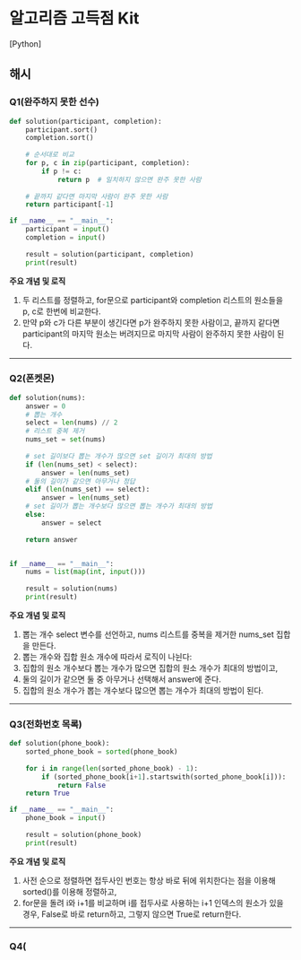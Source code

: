 # 알고리즘 고득점 Kit

[Python] 

## 해시

### Q1(완주하지 못한 선수)
```Python
def solution(participant, completion):
    participant.sort()
    completion.sort()
    
    # 순서대로 비교
    for p, c in zip(participant, completion):
        if p != c:
            return p  # 일치하지 않으면 완주 못한 사람
    
    # 끝까지 같다면 마지막 사람이 완주 못한 사람
    return participant[-1]

if __name__ == "__main__":
    participant = input()
    completion = input()
    
    result = solution(participant, completion)
    print(result)
```
**주요 개념 및 로직**
1. 두 리스트를 정렬하고, for문으로 participant와 completion 리스트의 원소들을 p, c로 한번에 비교한다.
2. 만약 p와 c가 다른 부분이 생긴다면 p가 완주하지 못한 사람이고, 끝까지 같다면 participant의 마지막 원소는 버려지므로 마지막 사람이 완주하지 못한 사람이 된다.

***

### Q2(폰켓몬)
```Python
def solution(nums):
    answer = 0
    # 뽑는 개수
    select = len(nums) // 2
    # 리스트 중복 제거
    nums_set = set(nums)
    
    # set 길이보다 뽑는 개수가 많으면 set 길이가 최대의 방법
    if (len(nums_set) < select):
        answer = len(nums_set)
    # 둘의 길이가 같으면 아무거나 정답
    elif (len(nums_set) == select):
        answer = len(nums_set)
    # set 길이가 뽑는 개수보다 많으면 뽑는 개수가 최대의 방법
    else:
        answer = select
    
    return answer


if __name__ == "__main__":
    nums = list(map(int, input()))
    
    result = solution(nums)
    print(result)
```
**주요 개념 및 로직**
1. 뽑는 개수 select 변수를 선언하고, nums 리스트를 중복을 제거한 nums_set 집합을 만든다.
2. 뽑는 개수와 집합 원소 개수에 따라서 로직이 나뉜다:
3. 집합의 원소 개수보다 뽑는 개수가 많으면 집합의 원소 개수가 최대의 방법이고,
4. 둘의 길이가 같으면 둘 중 아무거나 선택해서 answer에 준다.
5. 집합의 원소 개수가 뽑는 개수보다 많으면 뽑는 개수가 최대의 방법이 된다.

***

### Q3(전화번호 목록)
```Python
def solution(phone_book):
    sorted_phone_book = sorted(phone_book)
    
    for i in range(len(sorted_phone_book) - 1):
        if (sorted_phone_book[i+1].startswith(sorted_phone_book[i])):
            return False
    return True

if __name__ == "__main__":
    phone_book = input()
    
    result = solution(phone_book)
    print(result)
```
**주요 개념 및 로직**
1. 사전 순으로 정렬하면 접두사인 번호는 항상 바로 뒤에 위치한다는 점을 이용해 sorted()를 이용해 정렬하고,
2. for문을 돌려 i와 i+1를 비교하며 i를 접두사로 사용하는 i+1 인덱스의 원소가 있을 경우, False로 바로 return하고, 그렇지 않으면 True로 return한다.

***

### Q4(
